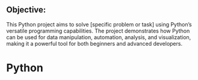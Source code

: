 ## Objective:
This Python project aims to solve [specific problem or task] using Python’s versatile programming capabilities. The project demonstrates how Python can be used for data manipulation, automation, analysis, and visualization, making it a powerful tool for both beginners and advanced developers.
# Python
